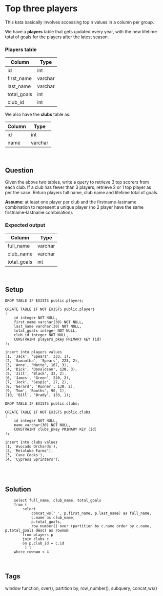 # Top three players

This kata basically involves accessing top n values in a column per group.

We have a **players** table that gets updated every year, with the new lifetime total
of goals for the players after the latest season.

### Players table
| Column      | Type    |
|-------------|---------|
| id          | int     |
| first_name  | varchar |
| last_name   | varchar |
| total_goals | int     |
 | club_id     | int     |  


We also have the **clubs** table as:  

| Column      | Type |
|-------------| ---- |
| id | int |
| name   | varchar |

<br>  

## Question
Given the above two tables, write a query to retrieve 3 top scorers from each club.
If a club has fewer than 3 players, retrieve 2 or 1 top player as per the case. Return
players full name, club name and lifetime total of goals.

**Assume:** at least one player per club and the firstname-lastname combination to
represent a unique player (no 2 player have the same firstname-lastname combination).  

### Expected output
| Column      | Type |
|-------------| ---- |
| full_name   | varchar |
| club_name   | varchar |
| total_goals | int |  


<br> 

## Setup
```postgresql
DROP TABLE IF EXISTS public.players;

CREATE TABLE IF NOT EXISTS public.players
(
    id integer NOT NULL,
    first_name varchar(30) NOT NULL,
    last_name varchar(30) NOT NULL,
    total_goals integer NOT NULL,
    club_id integer NOT NULL,
    CONSTRAINT players_pkey PRIMARY KEY (id)
);

insert into players values
(1, 'Jack', 'Spears', 333, 1),
(2, 'Samantha', 'Spears', 223, 2),
(3, 'Anne', 'Matte', 167, 3),
(4, 'Dick', 'Donaldson', 120, 3),
(5, 'Jill', 'Black', 33, 2),
(6, 'James', 'Green', 240, 2),
(7, 'Jock', 'Sespic', 27, 2),
(8, 'Gerard', 'Runner', 130, 2),
(9, 'Tom', 'Booths', 90, 1),
(10, 'Bill', 'Brady', 133, 1);

DROP TABLE IF EXISTS public.clubs;

CREATE TABLE IF NOT EXISTS public.clubs
(
    id integer NOT NULL,
    name varchar(30) NOT NULL,
    CONSTRAINT clubs_pkey PRIMARY KEY (id)
);

insert into clubs values
(1, 'Avocado Orchards'),
(2, 'Melaluka Farms'),
(3, 'Cane Cooks'),
(4, 'Cypress Sprinters');
```
<br><br>

## Solution
```postgresql
    select full_name, club_name, total_goals
    from (
        select 
            concat_ws(' ', p.first_name, p.last_name) as full_name,
            c.name as club_name,
            p.total_goals,
            row_number() over (partition by c.name order by c.name, p.total_goals desc) as rownum
        from players p 
        join clubs c
        on p.club_id = c.id        
         ) t 
    where rownum < 4
```
<br>

## Tags
window function, over(), partition by, row_number(), subquery, concat_ws()